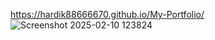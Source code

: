  https://hardik88666670.github.io/My-Portfolio/
 ![Screenshot 2025-02-10 123824](https://github.com/user-attachments/assets/99a9a5e6-d15f-4378-bd4e-6df6ea57a7c8)

